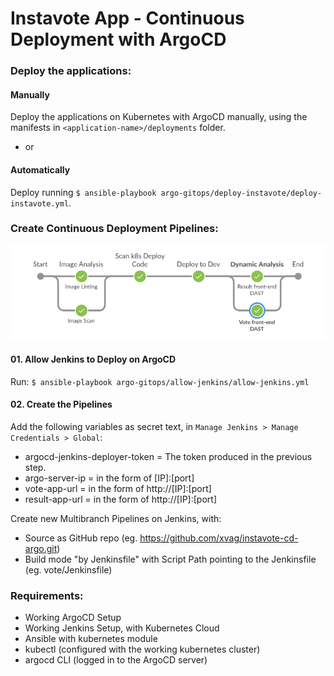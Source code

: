 # Instavote App - Continuous Deployment with ArgoCD

### Deploy the applications:

#### Manually  
Deploy the applications on Kubernetes with ArgoCD manually, using the manifests in `<application-name>/deployments` folder.

- or

#### Automatically  
Deploy running `$ ansible-playbook argo-gitops/deploy-instavote/deploy-instavote.yml`.


### Create Continuous Deployment Pipelines:
![CD Pipeline](cd-pipeline.png)
#### 01. Allow Jenkins to Deploy on ArgoCD
Run: `$ ansible-playbook argo-gitops/allow-jenkins/allow-jenkins.yml`  

#### 02. Create the Pipelines
Add the following variables as secret text, in `Manage Jenkins > Manage Credentials > Global`:
- argocd-jenkins-deployer-token = The token produced in the previous step.
- argo-server-ip                = in the form of [IP]:[port]
- vote-app-url                  = in the form of http://[IP]:[port]
- result-app-url                = in the form of http://[IP]:[port]

Create new Multibranch Pipelines on Jenkins, with:
- Source as GitHub repo (eg. https://github.com/xvag/instavote-cd-argo.git)
- Build mode "by Jenkinsfile" with Script Path pointing to the Jenkinsfile (eg. vote/Jenkinsfile)

### Requirements:
- Working ArgoCD Setup
- Working Jenkins Setup, with Kubernetes Cloud
- Ansible with kubernetes module
- kubectl (configured with the working kubernetes cluster)
- argocd CLI (logged in to the ArgoCD server)
